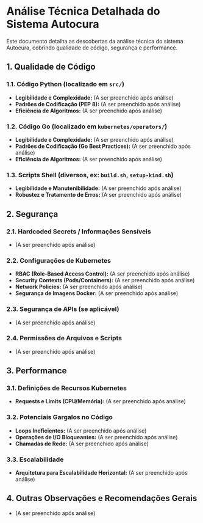 # Análise Técnica Detalhada do Sistema Autocura

Este documento detalha as descobertas da análise técnica do sistema Autocura, cobrindo qualidade de código, segurança e performance.

## 1. Qualidade de Código

### 1.1. Código Python (localizado em `src/`)

*   **Legibilidade e Complexidade:** (A ser preenchido após análise)
*   **Padrões de Codificação (PEP 8):** (A ser preenchido após análise)
*   **Eficiência de Algoritmos:** (A ser preenchido após análise)

### 1.2. Código Go (localizado em `kubernetes/operators/`)

*   **Legibilidade e Complexidade:** (A ser preenchido após análise)
*   **Padrões de Codificação (Go Best Practices):** (A ser preenchido após análise)
*   **Eficiência de Algoritmos:** (A ser preenchido após análise)

### 1.3. Scripts Shell (diversos, ex: `build.sh`, `setup-kind.sh`)

*   **Legibilidade e Manutenibilidade:** (A ser preenchido após análise)
*   **Robustez e Tratamento de Erros:** (A ser preenchido após análise)

## 2. Segurança

### 2.1. Hardcoded Secrets / Informações Sensíveis

*   (A ser preenchido após análise)

### 2.2. Configurações de Kubernetes

*   **RBAC (Role-Based Access Control):** (A ser preenchido após análise)
*   **Security Contexts (Pods/Containers):** (A ser preenchido após análise)
*   **Network Policies:** (A ser preenchido após análise)
*   **Segurança de Imagens Docker:** (A ser preenchido após análise)

### 2.3. Segurança de APIs (se aplicável)

*   (A ser preenchido após análise)

### 2.4. Permissões de Arquivos e Scripts

*   (A ser preenchido após análise)

## 3. Performance

### 3.1. Definições de Recursos Kubernetes

*   **Requests e Limits (CPU/Memória):** (A ser preenchido após análise)

### 3.2. Potenciais Gargalos no Código

*   **Loops Ineficientes:** (A ser preenchido após análise)
*   **Operações de I/O Bloqueantes:** (A ser preenchido após análise)
*   **Chamadas de Rede:** (A ser preenchido após análise)

### 3.3. Escalabilidade

*   **Arquitetura para Escalabilidade Horizontal:** (A ser preenchido após análise)

## 4. Outras Observações e Recomendações Gerais

*   (A ser preenchido após análise)


